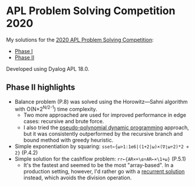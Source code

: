 # APL Problem Solving Competition 2020
  
My solutions for the [2020 APL Problem Solving Competition](https://www.dyalog.com/student-competition.htm):

- [Phase I](Contest2020_Phase1.apl)
- [Phase II](Contest2020_Phase2.dyalog)

Developed using Dyalog APL 18.0.

## Phase II highlights

 - Balance problem (P.8) was solved using the Horowitz—Sahni algorithm with O(N×2<sup>N/2-1</sup>) time complexity.
   - Two more approached are used for improved performance in edge cases: recursive and brute force.
   - I also tried the [pseudo-polynomial dynamic programming](https://github.com/amakukha/apl-contest-2020/blob/bd348cb8d9bb00a845d36b629d61ff415a775f51/Contest2020_Phase2.dyalog#L55) 
     approach, but it was consistently outperformed by the recursive branch and bound method with greedy heuristic.
 - Simple exponentiation by squaring: `sset←{⍵>1:1e6|(1+2|⍵)×(∇⌊⍵÷2)*2 ⋄ 2}` (P.4.2)
 - Simple solution for the cashflow problem: `rr←{AR×+\⍺÷AR←×\1+⍵}` (P.5.1)
   - It's the fastest and seemed to be the most "array-based". In a production setting, however, I'd rather go with
     a [recurrent solution](https://github.com/amakukha/apl-contest-2020/blob/c9155e8436038cc155e8c9f966f4ab93d3c4404d/Contest2020_Phase2.dyalog#L468) instead,
     which avoids the division operation.

